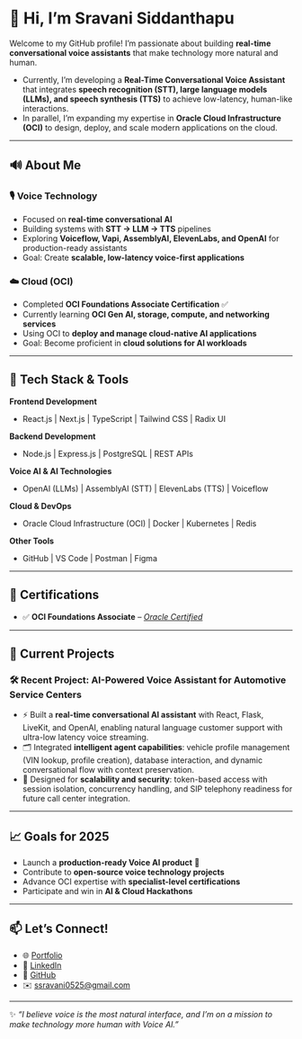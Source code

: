 # 👋 Hi, I’m Sravani Siddanthapu  

Welcome to my GitHub profile! I’m passionate about building **real-time conversational voice assistants** that make technology more natural and human. 
- Currently, I’m developing a **Real-Time Conversational Voice Assistant** that integrates **speech recognition (STT), large language models (LLMs), and speech synthesis (TTS)** to achieve low-latency, human-like interactions.  
- In parallel, I’m expanding my expertise in **Oracle Cloud Infrastructure (OCI)** to design, deploy, and scale modern applications on the cloud.  

---

## 🔊 About Me  

### 🎙️ Voice Technology  
- Focused on **real-time conversational AI**  
- Building systems with **STT → LLM → TTS** pipelines  
- Exploring **Voiceflow, Vapi, AssemblyAI, ElevenLabs, and OpenAI** for production-ready assistants  
- Goal: Create **scalable, low-latency voice-first applications**  

### ☁️ Cloud (OCI)  
- Completed **OCI Foundations Associate Certification** ✅  
- Currently learning **OCI Gen AI, storage, compute, and networking services**  
- Using OCI to **deploy and manage cloud-native AI applications**  
- Goal: Become proficient in **cloud solutions for AI workloads**  

---

## 🧩 Tech Stack & Tools  

**Frontend Development**  
- React.js | Next.js | TypeScript | Tailwind CSS | Radix UI  

**Backend Development**  
- Node.js | Express.js | PostgreSQL | REST APIs  

**Voice AI & AI Technologies**  
- OpenAI (LLMs) | AssemblyAI (STT) | ElevenLabs (TTS) | Voiceflow  

**Cloud & DevOps**  
- Oracle Cloud Infrastructure (OCI) | Docker | Kubernetes | Redis  

**Other Tools**  
- GitHub | VS Code | Postman | Figma  

---

## 📜 Certifications  
- ✅ **OCI Foundations Associate** – [*Oracle Certified*](https://catalog-education.oracle.com/ords/certview/sharebadge?id=3ED78E4F45A9454E15B803DF518130ADC54F7F4EAE2EBFA171B06AB17E1B0A97)  

---

## 🚀 Current Projects  
### 🛠️ Recent Project: AI-Powered Voice Assistant for Automotive Service Centers  
- ⚡ Built a **real-time conversational AI assistant** with React, Flask, LiveKit, and OpenAI, enabling natural language customer support with ultra-low latency voice streaming.  
- 🗂️ Integrated **intelligent agent capabilities**: vehicle profile management (VIN lookup, profile creation), database interaction, and dynamic conversational flow with context preservation.  
- 🔐 Designed for **scalability and security**: token-based access with session isolation, concurrency handling, and SIP telephony readiness for future call center integration.  


---

## 📈 Goals for 2025  
- Launch a **production-ready Voice AI product** 🚀  
- Contribute to **open-source voice technology projects**  
- Advance OCI expertise with **specialist-level certifications**  
- Participate and win in **AI & Cloud Hackathons**  

---

## 📫 Let’s Connect!  
- 🌐 [Portfolio](https://ssravani14.github.io/portfolio/) 
- 💼 [LinkedIn](https://www.linkedin.com/in/sravanisiddanthapu)  
- 🐙 [GitHub](https://github.com/ssravani14)  
- ✉️ ssravani0525@gmail.com  

---

✨ *“I believe voice is the most natural interface, and I’m on a mission to make technology more human with Voice AI.”*  

